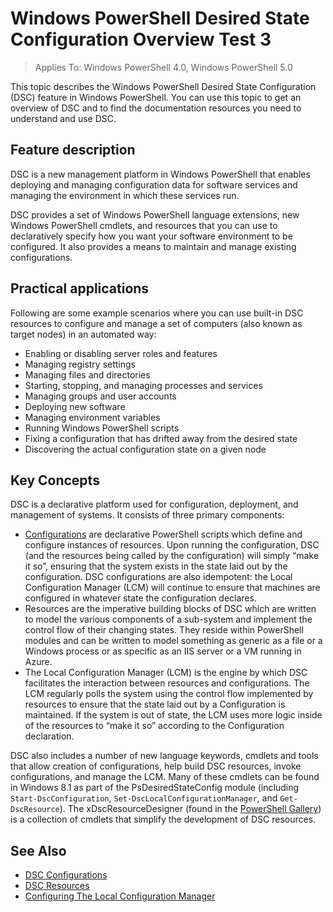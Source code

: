 # Windows PowerShell Desired State Configuration Overview Test 3

> Applies To: Windows PowerShell 4.0, Windows PowerShell 5.0

This topic describes the Windows PowerShell Desired State Configuration (DSC) feature in Windows PowerShell. You can use this topic to get an overview of DSC and to find the documentation resources you need to understand and use DSC.

## Feature description
DSC is a new management platform in Windows PowerShell that enables deploying and managing configuration data for software services and managing the environment in which these services run.

DSC provides a set of Windows PowerShell language extensions, new Windows PowerShell cmdlets, and resources that you can use to declaratively specify how you want your software environment to be configured. It also provides a means to maintain and manage existing configurations.

## Practical applications
Following are some example scenarios where you can use built-in DSC resources to configure and manage a set of computers (also known as target nodes) in an automated way:

* Enabling or disabling server roles and features
* Managing registry settings
* Managing files and directories
* Starting, stopping, and managing processes and services
* Managing groups and user accounts
* Deploying new software
* Managing environment variables
* Running Windows PowerShell scripts
* Fixing a configuration that has drifted away from the desired state
* Discovering the actual configuration state on a given node

## Key Concepts
DSC is a declarative platform used for configuration, deployment, and management of systems. It consists of three primary components:

* [Configurations](configurations.md) are declarative PowerShell scripts which define and configure instances of resources. Upon running the configuration, DSC (and the resources being called by the configuration) will simply “make it so”, ensuring that the system exists in the state laid out by the configuration. DSC configurations are also idempotent: the Local Configuration Manager (LCM) will continue to ensure that machines are configured in whatever state the configuration declares.
* Resources are the imperative building blocks of DSC which are written to model the various components of a sub-system and implement the control flow of their changing states. They reside within PowerShell modules and can be written to model something as generic as a file or a Windows process or as specific as an IIS server or a VM running in Azure.
* The Local Configuration Manager (LCM) is the engine by which DSC facilitates the interaction between resources and configurations. The LCM regularly polls the system using the control flow implemented by resources to ensure that the state laid out by a Configuration is maintained. If the system is out of state, the LCM uses more logic inside of the resources to “make it so” according to the Configuration declaration. 

DSC also includes a number of new language keywords, cmdlets and tools that allow creation of configurations, help build DSC resources, invoke configurations, and manage the LCM. Many of these cmdlets can be found in Windows 8.1 as part of the PsDesiredStateConfig module (including `Start-DscConfiguration`, `Set-DscLocalConfigurationManager`, and `Get-DscResource`). The xDscResourceDesigner (found in the [PowerShell Gallery](https://www.powershellgallery.com/packages/xDSCResourceDesigner/)) is a collection of cmdlets that simplify the development of DSC resources.

## See Also
* [DSC Configurations](configurations.md)
* [DSC Resources](resources.md)
* [Configuring The Local Configuration Manager](metaconfig.md)

